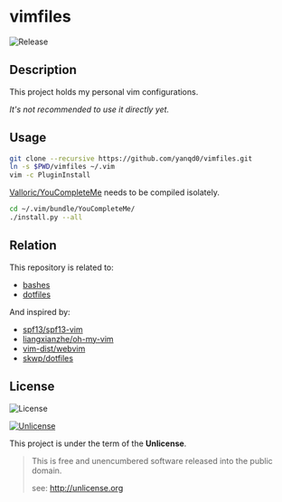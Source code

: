 # vimfiles

![Release](https://img.shields.io/github/release/yanqd0/vimfiles.svg)

## Description

This project holds my personal vim configurations.

*It's not recommended to use it directly yet.*

## Usage

```sh
git clone --recursive https://github.com/yanqd0/vimfiles.git
ln -s $PWD/vimfiles ~/.vim
vim -c PluginInstall
```

[Valloric/YouCompleteMe](https://github.com/Valloric/YouCompleteMe) needs to be compiled isolately.

```sh
cd ~/.vim/bundle/YouCompleteMe/
./install.py --all
```

## Relation

This repository is related to:

- [bashes](https://github.com/yanqd0/bashes)
- [dotfiles](https://github.com/yanqd0/dotfiles)

And inspired by:

- [spf13/spf13-vim](https://github.com/spf13/spf13-vim)
- [liangxianzhe/oh-my-vim](https://github.com/liangxianzhe/oh-my-vim)
- [vim-dist/webvim](https://github.com/vim-dist/webvim)
- [skwp/dotfiles](https://github.com/skwp/dotfiles)

## License

![License](https://img.shields.io/github/license/yanqd0/vimfiles.svg)

[![Unlicense](https://upload.wikimedia.org/wikipedia/commons/thumb/6/62/PD-icon.svg/120px-PD-icon.svg.png)](https://commons.wikimedia.org/wiki/File:PD-icon.svg)

This project is under the term of the **Unlicense**.

> This is free and unencumbered software released into the public domain.
>
> see: <http://unlicense.org>
